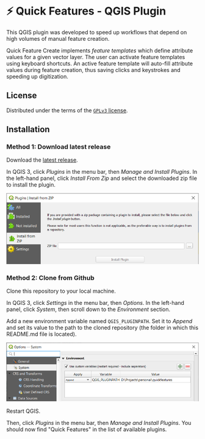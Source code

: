 # ⚡ Quick Features - QGIS Plugin

This QGIS plugin was developed to speed up workflows that depend on high volumes
of manual feature creation.

Quick Feature Create implements _feature templates_ which define attribute 
values for a given vector layer. The user can activate feature templates using
keyboard shortcuts. An active feature template will auto-fill attribute values
during feature creation, thus saving clicks and keystrokes and speeding up
 digitization. 

## License

Distributed under the terms of the [`GPLv3` license](LICENSE).

## Installation

### Method 1: Download latest release

Download the [latest release](https://github.com/andrew-plowright/quickfeatures/releases/latest).

In QGIS 3, click _Plugins_ in the menu bar, then _Manage and Install Plugins_. In the
left-hand panel, click _Install From Zip_ and
select the downloaded zip file to install the plugin.

![Manage and Install Plugins](doc/qgis_install_plugin_window.png)

### Method 2: Clone from Github

Clone this repository to your local machine.

In QGIS 3, click _Settings_ in the menu bar, then _Options_. In the left-hand panel, click _System_, then
scroll down to the _Environment_ section.

Add a new environment variable named `QGIS_PLUGINPATH`. Set it to
_Append_ and set its value to the path to the cloned repository (the folder in which this README.md file is
located).

![Custom Environment Variables](doc/qgis_custom_environment_variable.png)

Restart QGIS.

Then, click _Plugins_ in the menu bar, then _Manage and Install Plugins_. You should now find
"Quick Features" in the list of available plugins.